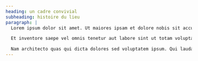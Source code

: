 ```yaml
---
heading: un cadre convivial
subheading: histoire du lieu
paragraph: | 
  Lorem ipsum dolor sit amet. Ut maiores ipsam et dolore nobis sit accusantium illum ut voluptates labore. Vel quam dicta ea numquam laboriosam aut omnis laborum hic eligendi galisum. Est voluptas quisquam eos eaque modi sed numquam mollitia id excepturi veritatis.

  Et inventore saepe vel omnis tenetur aut labore sint ut totam voluptas At excepturi quia. Rem inventore deserunt ut beatae beatae ut laudantium expedita et molestiae dolor. Et repellat error est omnis cupiditate non repellat aliquam 33 rerum quibusdam aut dolor recusandae ut natus explicabo. In iusto ullam ut iste sint qui tempora earum!

  Nam architecto quas qui dicta dolores sed voluptatem ipsum. Qui laudantium voluptate qui internos dignissimos sed facere enim 33 earum quam! Vel recusandae officia nam placeat aliquam ex laudantium aliquid et officia molestias et iusto totam est eaque dolores ut suscipit earum.
---
```

